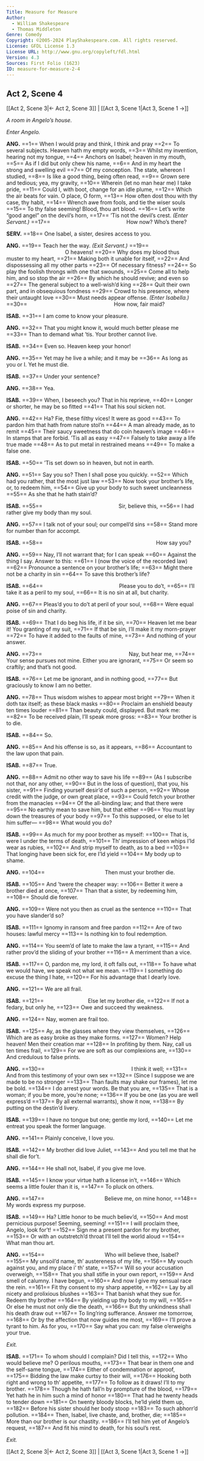 ```yaml
---
Title: Measure for Measure
Author: 
  - William Shakespeare
  - Thomas Middleton
Genre: Comedy
Copyright: ©2005-2024 PlayShakespeare.com. All rights reserved.
License: GFDL License 1.3
License URL: http://www.gnu.org/copyleft/fdl.html
Version: 4.3
Sources: First Folio (1623)
ID: measure-for-measure-2-4
---
```


## Act 2, Scene 4
[[Act 2, Scene 3|← Act 2, Scene 3]] | [[Act 3, Scene 1|Act 3, Scene 1 →]]

*A room in Angelo’s house.*

*Enter Angelo.*

**ANG.**
==1== When I would pray and think, I think and pray
==2== To several subjects. Heaven hath my empty words,
==3== Whilst my invention, hearing not my tongue,
==4== Anchors on Isabel; heaven in my mouth,
==5== As if I did but only chew his name,
==6== And in my heart the strong and swelling evil
==7== Of my conception. The state, whereon I studied,
==8== Is like a good thing, being often read,
==9== Grown sere and tedious; yea, my gravity,
==10== Wherein (let no man hear me) I take pride,
==11== Could I, with boot, change for an idle plume,
==12== Which the air beats for vain. O place, O form,
==13== How often dost thou with thy case, thy habit,
==14== Wrench awe from fools, and tie the wiser souls
==15== To thy false seeming! Blood, thou art blood.
==16== Let’s write “good angel” on the devil’s horn,
==17== ’Tis not the devil’s crest.
*(Enter Servant.)*
==17==               How now? Who’s there?

**SERV.**
==18== One Isabel, a sister, desires access to you.

**ANG.**
==19== Teach her the way.
*(Exit Servant.)*
==19==            O heavens!
==20== Why does my blood thus muster to my heart,
==21== Making both it unable for itself,
==22== And dispossessing all my other parts
==23== Of necessary fitness?
==24== So play the foolish throngs with one that swounds,
==25== Come all to help him, and so stop the air
==26== By which he should revive; and even so
==27== The general subject to a well-wish’d king
==28== Quit their own part, and in obsequious fondness
==29== Crowd to his presence, where their untaught love
==30== Must needs appear offense.
*(Enter Isabella.)*
==30==                 How now, fair maid?

**ISAB.**
==31== I am come to know your pleasure.

**ANG.**
==32== That you might know it, would much better please me
==33== Than to demand what ’tis. Your brother cannot live.

**ISAB.**
==34== Even so. Heaven keep your honor!

**ANG.**
==35== Yet may he live a while; and it may be
==36== As long as you or I. Yet he must die.

**ISAB.**
==37== Under your sentence?

**ANG.**
==38== Yea.

**ISAB.**
==39== When, I beseech you? That in his reprieve,
==40== Longer or shorter, he may be so fitted
==41== That his soul sicken not.

**ANG.**
==42== Ha? Fie, these filthy vices! It were as good
==43== To pardon him that hath from nature stol’n
==44== A man already made, as to remit
==45== Their saucy sweetness that do coin heaven’s image
==46== In stamps that are forbid. ’Tis all as easy
==47== Falsely to take away a life true made
==48== As to put metal in restrained means
==49== To make a false one.

**ISAB.**
==50== ’Tis set down so in heaven, but not in earth.

**ANG.**
==51== Say you so? Then I shall pose you quickly.
==52== Which had you rather, that the most just law
==53== Now took your brother’s life, or, to redeem him,
==54== Give up your body to such sweet uncleanness
==55== As she that he hath stain’d?

**ISAB.**
==55==               Sir, believe this,
==56== I had rather give my body than my soul.

**ANG.**
==57== I talk not of your soul; our compell’d sins
==58== Stand more for number than for accompt.

**ISAB.**
==58==                      How say you?

**ANG.**
==59== Nay, I’ll not warrant that; for I can speak
==60== Against the thing I say. Answer to this:
==61== I (now the voice of the recorded law) 
==62== Pronounce a sentence on your brother’s life;
==63== Might there not be a charity in sin
==64== To save this brother’s life?

**ISAB.**
==64==               Please you to do’t,
==65== I’ll take it as a peril to my soul,
==66== It is no sin at all, but charity.

**ANG.**
==67== Pleas’d you to do’t at peril of your soul,
==68== Were equal poise of sin and charity.

**ISAB.**
==69== That I do beg his life, if it be sin,
==70== Heaven let me bear it! You granting of my suit,
==71== If that be sin, I’ll make it my morn-prayer
==72== To have it added to the faults of mine,
==73== And nothing of your answer.

**ANG.**
==73==                 Nay, but hear me,
==74== Your sense pursues not mine. Either you are ignorant,
==75== Or seem so craftily; and that’s not good.

**ISAB.**
==76== Let me be ignorant, and in nothing good,
==77== But graciously to know I am no better.

**ANG.**
==78== Thus wisdom wishes to appear most bright
==79== When it doth tax itself; as these black masks
==80== Proclaim an enshield beauty ten times louder
==81== Than beauty could, displayed. But mark me:
==82== To be received plain, I’ll speak more gross:
==83== Your brother is to die.

**ISAB.**
==84== So.

**ANG.**
==85== And his offense is so, as it appears,
==86== Accountant to the law upon that pain.

**ISAB.**
==87== True.

**ANG.**
==88== Admit no other way to save his life
==89== (As I subscribe not that, nor any other,
==90== But in the loss of question), that you, his sister,
==91== Finding yourself desir’d of such a person,
==92== Whose credit with the judge, or own great place,
==93== Could fetch your brother from the manacles
==94== Of the all-binding law; and that there were
==95== No earthly mean to save him, but that either
==96== You must lay down the treasures of your body
==97== To this supposed, or else to let him suffer⁠—
==98== What would you do?

**ISAB.**
==99== As much for my poor brother as myself:
==100== That is, were I under the terms of death,
==101== Th’ impression of keen whips I’ld wear as rubies,
==102== And strip myself to death, as to a bed
==103== That longing have been sick for, ere I’ld yield
==104== My body up to shame.

**ANG.**
==104==            Then must your brother die.

**ISAB.**
==105== And ’twere the cheaper way:
==106== Better it were a brother died at once,
==107== Than that a sister, by redeeming him,
==108== Should die forever.

**ANG.**
==109== Were not you then as cruel as the sentence
==110== That you have slander’d so?

**ISAB.**
==111== Ignomy in ransom and free pardon
==112== Are of two houses: lawful mercy
==113== Is nothing kin to foul redemption.

**ANG.**
==114== You seem’d of late to make the law a tyrant,
==115== And rather prov’d the sliding of your brother
==116== A merriment than a vice.

**ISAB.**
==117== O, pardon me, my lord, it oft falls out,
==118== To have what we would have, we speak not what we mean.
==119== I something do excuse the thing I hate,
==120== For his advantage that I dearly love.

**ANG.**
==121== We are all frail.

**ISAB.**
==121==         Else let my brother die,
==122== If not a fedary, but only he,
==123== Owe and succeed thy weakness.

**ANG.**
==124== Nay, women are frail too.

**ISAB.**
==125== Ay, as the glasses where they view themselves,
==126== Which are as easy broke as they make forms.
==127== Women? Help heaven! Men their creation mar
==128== In profiting by them. Nay, call us ten times frail,
==129== For we are soft as our complexions are,
==130== And credulous to false prints.

**ANG.**
==130==                 I think it well;
==131== And from this testimony of your own sex
==132== (Since I suppose we are made to be no stronger
==133== Than faults may shake our frames), let me be bold.
==134== I do arrest your words. Be that you are,
==135== That is a woman; if you be more, you’re none;
==136== If you be one (as you are well express’d
==137== By all external warrants), show it now,
==138== By putting on the destin’d livery.

**ISAB.**
==139== I have no tongue but one; gentle my lord,
==140== Let me entreat you speak the former language.

**ANG.**
==141== Plainly conceive, I love you.

**ISAB.**
==142== My brother did love Juliet,
==143== And you tell me that he shall die for’t.

**ANG.**
==144== He shall not, Isabel, if you give me love.

**ISAB.**
==145== I know your virtue hath a license in’t,
==146== Which seems a little fouler than it is,
==147== To pluck on others.

**ANG.**
==147==            Believe me, on mine honor,
==148== My words express my purpose.

**ISAB.**
==149== Ha? Little honor to be much believ’d,
==150== And most pernicious purpose! Seeming, seeming!
==151== I will proclaim thee, Angelo, look for’t!
==152== Sign me a present pardon for my brother,
==153== Or with an outstretch’d throat I’ll tell the world aloud
==154== What man thou art.

**ANG.**
==154==            Who will believe thee, Isabel?
==155== My unsoil’d name, th’ austereness of my life,
==156== My vouch against you, and my place i’ th’ state,
==157== Will so your accusation overweigh,
==158== That you shall stifle in your own report,
==159== And smell of calumny. I have begun,
==160== And now I give my sensual race the rein.
==161== Fit thy consent to my sharp appetite,
==162== Lay by all nicety and prolixious blushes
==163== That banish what they sue for. Redeem thy brother
==164== By yielding up thy body to my will,
==165== Or else he must not only die the death,
==166== But thy unkindness shall his death draw out
==167== To ling’ring sufferance. Answer me tomorrow,
==168== Or by the affection that now guides me most,
==169== I’ll prove a tyrant to him. As for you,
==170== Say what you can: my false o’erweighs your true.

*Exit.*

**ISAB.**
==171== To whom should I complain? Did I tell this,
==172== Who would believe me? O perilous mouths,
==173== That bear in them one and the self-same tongue,
==174== Either of condemnation or approof,
==175== Bidding the law make curtsy to their will,
==176== Hooking both right and wrong to th’ appetite,
==177== To follow as it draws! I’ll to my brother.
==178== Though he hath fall’n by prompture of the blood,
==179== Yet hath he in him such a mind of honor
==180== That had he twenty heads to tender down
==181== On twenty bloody blocks, he’ld yield them up,
==182== Before his sister should her body stoop
==183== To such abhorr’d pollution.
==184== Then, Isabel, live chaste, and, brother, die;
==185== More than our brother is our chastity.
==186== I’ll tell him yet of Angelo’s request,
==187== And fit his mind to death, for his soul’s rest.

*Exit.*

[[Act 2, Scene 3|← Act 2, Scene 3]] | [[Act 3, Scene 1|Act 3, Scene 1 →]]